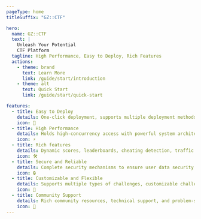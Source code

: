 ```yaml
---
pageType: home
titleSuffix: "GZ::CTF"

hero:
  name: GZ::CTF
  text: |
    Unleash Your Potential
    CTF Platform
  tagline: High Performance, Easy to Deploy, Rich Features
  actions:
    - theme: brand
      text: Learn More
      link: /guide/start/introduction
    - theme: alt
      text: Quick Start
      link: /guide/start/quick-start

features:
  - title: Easy to Deploy
    details: One-click deployment, supports multiple deployment methods to meet different scenario requirements.
    icon: 🚀
  - title: High Performance
    details: Holds high-concurrency access with powerful system architecture and high-performance front-end design.
    icon: ⚡
  - title: Rich features
    details: Dynamic scores, leaderboards, cheating detection, traffic records, and write-ups collection are all available.
    icon: 🛠️
  - title: Secure and Reliable
    details: Complete security mechanisms to ensure user data security and prevent various attacks.
    icon: 🔒
  - title: Customizable and Flexible
    details: Supports multiple types of challenges, customizable challenges, and platform styles to meet different requirements.
    icon: 🎨
  - title: Community Support
    details: Rich community resources, technical support, and problem-solving are all available.
    icon: 🤝
---
```

